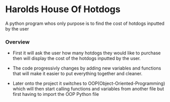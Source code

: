 # Harolds House Of Hotdogs
A python program whos only purpose is to find the cost of hotdogs inputted by the user 

### Overview
- First it will ask the user how many hotdogs they would like to purchase then will display the cost of the hotdogs inputted by the user.

- The code progressivly changes by adding new variables and functions that will make it easier to put everything together and cleaner.

- Later onto the project it switches to OOP(Object-Oriented-Programming) which will then start calling functions and variables from another file but first having to import the OOP Python file





